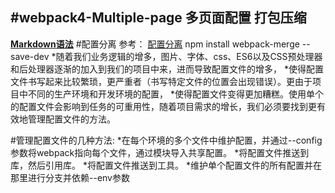 #webpack4-Multiple-page 多页面配置 打包压缩
----------------------------------------------------------------------------------------------------
**[Markdown语法](https://www.mdeditor.com/)**
#配置分离 参考： [配置分离](https://www.cnblogs.com/wangtong111/p/11197313.html) npm install webpack-merge --save-dev
*随着我们业务逻辑的增多，图片、字体、css、ES6以及CSS预处理器和后处理器逐渐的加入到我们的项目中来，进而导致配置文件的增多，
*使得配置文件书写起来比较繁琐，更严重者（书写特定文件的位置会出现错误）。更由于项目中不同的生产环境和开发环境的配置，
*使得配置文件变得更加糟糕。使用单个的配置文件会影响到任务的可重用性，随着项目需求的增长，我们必须要找到更有效地管理配置文件的方法。

#管理配置文件的几种方法:
*在每个环境的多个文件中维护配置，并通过--config参数将webpack指向每个文件，通过模块导入共享配置。
*将配置文件推送到库，然后引用库。
*将配置文件推送到工具。
*维护单个配置文件的所有配置并在那里进行分支并依赖--env参数
